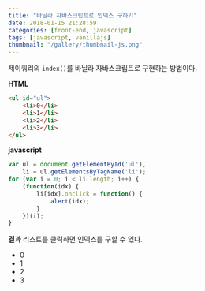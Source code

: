 ```yaml
---
title: "바닐라 자바스크립트로 인덱스 구하기"
date: 2018-01-15 21:28:59
categories: [front-end, javascript]
tags: [javascript, vanillajs]
thumbnail: "/gallery/thumbnail-js.png"
---
```


제이쿼리의 `index()`를 바닐라 자바스크립트로 구현하는 방법이다.

<!-- more -->

**HTML**
```html
<ul id="ul">
    <li>0</li>
    <li>1</li>
    <li>2</li>
    <li>3</li>
</ul>
```

**javascript**
```javascript
var ul = document.getElementById('ul'),
    li = ul.getElementsByTagName('li');
for (var i = 0; i < li.length; i++) {
    (function(idx) {
        li[idx].onclick = function() {
            alert(idx);
        }
    })(i);
}
```

**결과**
리스트를 클릭하면 인덱스를 구할 수 있다.

<ul id="ul">
    <li>0</li>
    <li>1</li>
    <li>2</li>
    <li>3</li>
</ul>
<script>
var ul = document.getElementById('ul'),
    li = ul.getElementsByTagName('li');
for (var i = 0; i < li.length; i++) {
    (function(idx) {
        li[idx].onclick = function() {
            alert(idx);
        }
    })(i);
}
</script>
